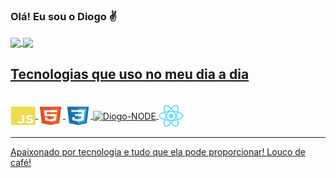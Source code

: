 ### Olá! Eu sou o Diogo ✌️
<div>
 <a href=https://github.com/diogolima013>
  <img align="center" height="160em" src="https://github-readme-stats.vercel.app/api?username=diogolima013&show_icons=true&theme=dark"/>
  <img align="center" height="160em" src="https://github-readme-stats.vercel.app/api/top-langs/?username=diogolima013&layout=compact&langs_count=7&theme=dark"/>
</div>


## Tecnologias que uso no meu dia a dia

<div style="display: inline_block"><br>
  <img align="center" alt="Diogo-JS" height="30" width="40" src="https://raw.githubusercontent.com/devicons/devicon/master/icons/javascript/javascript-plain.svg">
  <img align="center" alt="Diogo-HTML" height="30" width="40" src="https://raw.githubusercontent.com/devicons/devicon/master/icons/html5/html5-original.svg">
  <img align="center" alt="Diogo-CSS" height="30" width="40" src="https://raw.githubusercontent.com/devicons/devicon/master/icons/css3/css3-original.svg">
  <img align="center" alt="Diogo-NODE" height="30" width="40" src="https://img.shields.io/badge/Node.js-43853D?style=for-the-badge&logo=node.js&logoColor=white">
  <img align="center" alt="Diogo-React" height="40" width="40" src="https://raw.githubusercontent.com/devicons/devicon/master/icons/react/react-original.svg">
</div>

  <hr>
<div>


Apaixonado por tecnologia e tudo que ela pode proporcionar! Louco de café!

<br/>
